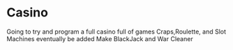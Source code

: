 # Casino
Going to try and program a full casino full of games
Craps,Roulette, and Slot Machines eventually be added
Make BlackJack and War Cleaner
